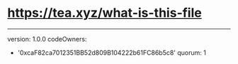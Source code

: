 # https://tea.xyz/what-is-this-file
---
version: 1.0.0
codeOwners:
  - '0xcaF82ca7012351BB52d809B104222b61FC86b5c8'
quorum: 1
